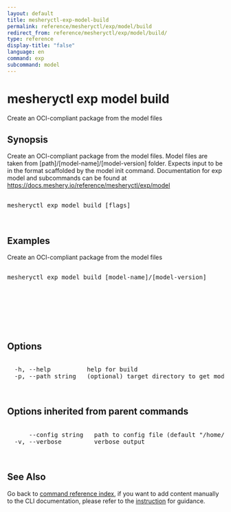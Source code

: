 ```yaml
---
layout: default
title: mesheryctl-exp-model-build
permalink: reference/mesheryctl/exp/model/build
redirect_from: reference/mesheryctl/exp/model/build/
type: reference
display-title: "false"
language: en
command: exp
subcommand: model
---
```


# mesheryctl exp model build

Create an OCI-compliant package from the model files

## Synopsis

Create an OCI-compliant package from the model files.
Model files are taken from [path]/[model-name]/[model-version] folder.
Expects input to be in the format scaffolded by the model init command.
Documentation for exp model and subcommands can be found at https://docs.meshery.io/reference/mesheryctl/exp/model
<pre class='codeblock-pre'>
<div class='codeblock'>
mesheryctl exp model build [flags]

</div>
</pre> 

## Examples

Create an OCI-compliant package from the model files
<pre class='codeblock-pre'>
<div class='codeblock'>
mesheryctl exp model build [model-name]/[model-version]

</div>
</pre> 

<pre class='codeblock-pre'>
<div class='codeblock'>
    

</div>
</pre> 

## Options

<pre class='codeblock-pre'>
<div class='codeblock'>
  -h, --help          help for build
  -p, --path string   (optional) target directory to get model from (default: current dir) (default ".")

</div>
</pre>

## Options inherited from parent commands

<pre class='codeblock-pre'>
<div class='codeblock'>
      --config string   path to config file (default "/home/runner/.meshery/config.yaml")
  -v, --verbose         verbose output

</div>
</pre>

## See Also

Go back to [command reference index](/reference/mesheryctl/), if you want to add content manually to the CLI documentation, please refer to the [instruction](/project/contributing/contributing-cli#preserving-manually-added-documentation) for guidance.
